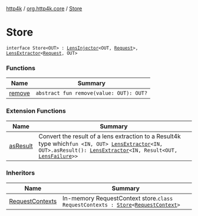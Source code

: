 [http4k](../../index.md) / [org.http4k.core](../index.md) / [Store](./index.md)

# Store

`interface Store<OUT> : `[`LensInjector`](../../org.http4k.lens/-lens-injector/index.md)`<OUT, `[`Request`](../-request/index.md)`>, `[`LensExtractor`](../../org.http4k.lens/-lens-extractor/index.md)`<`[`Request`](../-request/index.md)`, OUT>`

### Functions

| Name | Summary |
|---|---|
| [remove](remove.md) | `abstract fun remove(value: OUT): OUT?` |

### Extension Functions

| Name | Summary |
|---|---|
| [asResult](../../org.http4k.lens/as-result.md) | Convert the result of a lens extraction to a Result4k type which`fun <IN, OUT> `[`LensExtractor`](../../org.http4k.lens/-lens-extractor/index.md)`<IN, OUT>.asResult(): `[`LensExtractor`](../../org.http4k.lens/-lens-extractor/index.md)`<IN, Result<OUT, `[`LensFailure`](../../org.http4k.lens/-lens-failure/index.md)`>>` |

### Inheritors

| Name | Summary |
|---|---|
| [RequestContexts](../-request-contexts/index.md) | In-memory RequestContext store.`class RequestContexts : `[`Store`](./index.md)`<`[`RequestContext`](../-request-context/index.md)`>` |
